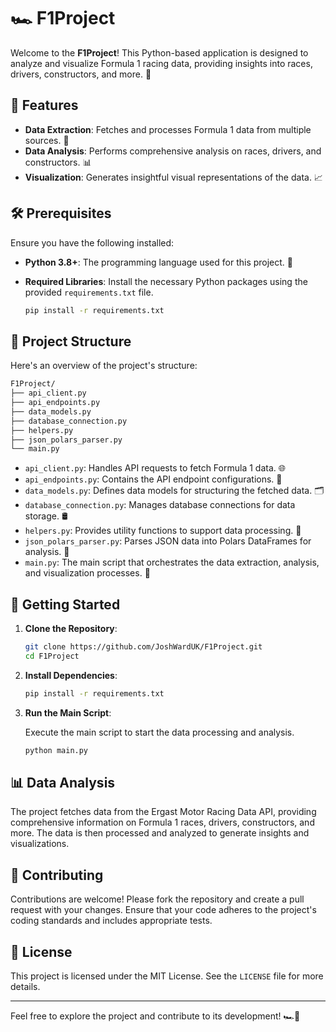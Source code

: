 # 🏎️ F1Project

Welcome to the **F1Project**! This Python-based application is designed to analyze and visualize Formula 1 racing data, providing insights into races, drivers, constructors, and more. 🏁

## 🚀 Features

- **Data Extraction**: Fetches and processes Formula 1 data from multiple sources. 📡
- **Data Analysis**: Performs comprehensive analysis on races, drivers, and constructors. 📊
- **Visualization**: Generates insightful visual representations of the data. 📈

## 🛠️ Prerequisites

Ensure you have the following installed:

- **Python 3.8+**: The programming language used for this project. 🐍
- **Required Libraries**: Install the necessary Python packages using the provided `requirements.txt` file.

  ```bash
  pip install -r requirements.txt
  ```

## 📂 Project Structure

Here's an overview of the project's structure:

```bash
F1Project/
├── api_client.py
├── api_endpoints.py
├── data_models.py
├── database_connection.py
├── helpers.py
├── json_polars_parser.py
└── main.py
```

- `api_client.py`: Handles API requests to fetch Formula 1 data. 🌐
- `api_endpoints.py`: Contains the API endpoint configurations. 🔗
- `data_models.py`: Defines data models for structuring the fetched data. 🗂️
- `database_connection.py`: Manages database connections for data storage. 🛢️
- `helpers.py`: Provides utility functions to support data processing. 🧰
- `json_polars_parser.py`: Parses JSON data into Polars DataFrames for analysis. 📝
- `main.py`: The main script that orchestrates the data extraction, analysis, and visualization processes. 🎯

## 🏁 Getting Started

1. **Clone the Repository**:

   ```bash
   git clone https://github.com/JoshWardUK/F1Project.git
   cd F1Project
   ```

2. **Install Dependencies**:

   ```bash
   pip install -r requirements.txt
   ```

3. **Run the Main Script**:

   Execute the main script to start the data processing and analysis.

   ```bash
   python main.py
   ```

## 📊 Data Analysis

The project fetches data from the Ergast Motor Racing Data API, providing comprehensive information on Formula 1 races, drivers, constructors, and more. The data is then processed and analyzed to generate insights and visualizations.

## 🤝 Contributing

Contributions are welcome! Please fork the repository and create a pull request with your changes. Ensure that your code adheres to the project's coding standards and includes appropriate tests.

## 📜 License

This project is licensed under the MIT License. See the `LICENSE` file for more details.

---

Feel free to explore the project and contribute to its development! 🏎️💨
